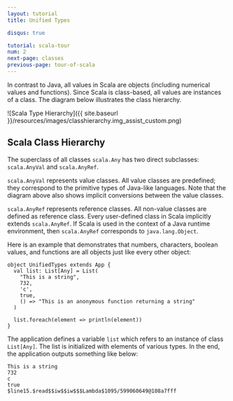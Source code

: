 ```yaml
---
layout: tutorial
title: Unified Types

disqus: true

tutorial: scala-tour
num: 2
next-page: classes
previous-page: tour-of-scala
---
```


In contrast to Java, all values in Scala are objects (including numerical values and functions). Since Scala is class-based, all values are instances of a class. The diagram below illustrates the class hierarchy.

![Scala Type Hierarchy]({{ site.baseurl }}/resources/images/classhierarchy.img_assist_custom.png)

## Scala Class Hierarchy ##

The superclass of all classes `scala.Any` has two direct subclasses: `scala.AnyVal` and `scala.AnyRef`.

`scala.AnyVal` represents value classes. All value classes are predefined; they correspond to the primitive types of Java-like languages. Note that the diagram above also shows implicit conversions between the value classes.

`scala.AnyRef` represents reference classes. All non-value classes are defined as reference class. Every user-defined class in Scala implicitly extends `scala.AnyRef`. If Scala is used in the context of a Java runtime environment, then `scala.AnyRef` corresponds to `java.lang.Object`.

Here is an example that demonstrates that numbers, characters, boolean values, and functions are all objects just like every other object:

```tut
object UnifiedTypes extends App {
  val list: List[Any] = List(
    "This is a string",
    732,
    'c',
    true,
    () => "This is an anonymous function returning a string"
  )

  list.foreach(element => println(element))
}
```

The application defines a variable `list` which refers to an instance of class `List[Any]`. The list is initialized with elements of various types. In the end, the application outputs something like below:

```tut
This is a string
732
c
true
$line15.$read$$iw$$iw$$$Lambda$1095/599060649@108a7fff
```
